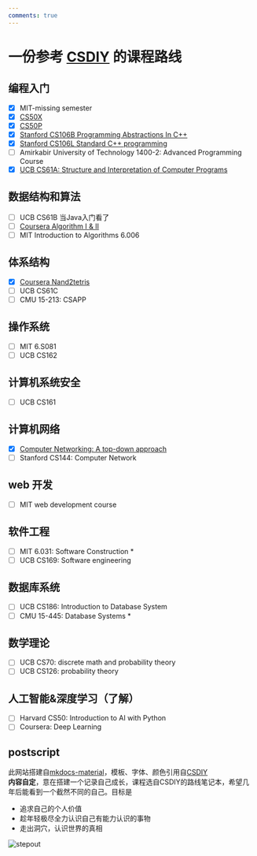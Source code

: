 ```yaml
---
comments: true
---
```


# 一份参考 [CSDIY](https://csdiy.wiki/) 的课程路线

## 编程入门

- [x] MIT-missing semester
- [x] [CS50X](https://github.com/Andy-xiaokang/CS50)
- [x] [CS50P](https://github.com/Andy-xiaokang/CS50)
- [x] [Stanford CS106B Programming Abstractions In C++](https://github.com/Andy-xiaokang/CS106B)
- [x] [Stanford CS106L Standard C++ programming](https://github.com/Andy-xiaokang/CS106L)
- [ ] Amirkabir University of Technology 1400-2: Advanced Programming Course
- [x] [UCB CS61A: Structure and Interpretation of Computer Programs](https://github.com/Andy-xiaokang/cs61a)

## 数据结构和算法

- [ ] UCB CS61B 当Java入门看了
- [ ] [Coursera Algorithm I & II](https://github.com/Andy-xiaokang/Princeton-Algorithms)
- [ ] MIT Introduction to Algorithms 6.006

## 体系结构

- [x] [Coursera Nand2tetris](https://github.com/Andy-xiaokang/Nand_to_Tetris)
- [ ] UCB CS61C
- [ ] CMU 15-213: CSAPP

## 操作系统

- [ ] MIT 6.S081
- [ ] UCB CS162

## 计算机系统安全

- [ ] UCB CS161

## 计算机网络

- [x] [Computer Networking: A top-down approach](https://github.com/Andy-xiaokang/Computer-Networking)
- [ ] Stanford CS144: Computer Network

## web 开发

- [ ] MIT web development course

## 软件工程

- [ ] MIT 6.031: Software Construction  *
- [ ] UCB CS169: Software engineering

## 数据库系统

- [ ] UCB CS186: Introduction to Database System
- [ ] CMU 15-445: Database Systems   *

## 数学理论

- [ ] UCB CS70: discrete math and probability theory
- [ ] UCB CS126: probability theory

## 人工智能&深度学习（了解）

- [ ] Harvard CS50: Introduction to AI with Python
- [ ] Coursera: Deep Learning

## postscript

此网站搭建自[mkdocs-material](https://squidfunk.github.io/mkdocs-material/)，模板、字体、颜色引用自[CSDIY](https://csdiy.wiki/)  
**内容自定**，意在搭建一个记录自己成长，课程选自CSDIY的路线笔记本，希望几年后能看到一个截然不同的自己。目标是

* 追求自己的个人价值
* 趁年轻极尽全力认识自己有能力认识的事物
* 走出洞穴，认识世界的真相

![stepout](https://s2.loli.net/2023/12/21/H7EgRZCVAn9UBpL.jpg)
